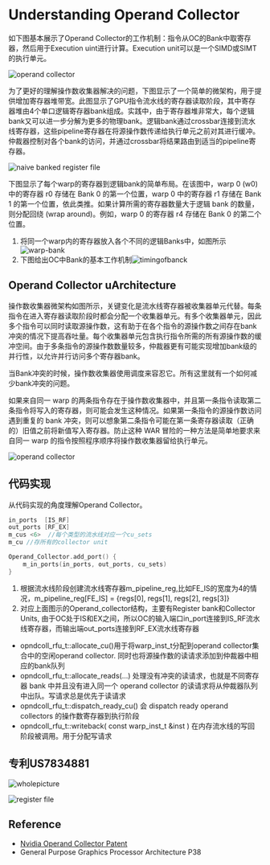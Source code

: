 # Understanding Operand Collector

如下图基本展示了Operand Collector的工作机制：指令从OC的Bank中取寄存器，然后用于Execution uint进行计算。Execution unit可以是一个SIMD或SIMT的执行单元。

![operand collector](../../_images/2023-08-29_095608.png)

为了更好的理解操作数收集器解决的问题，下图显示了一个简单的微架构，用于提供增加寄存器堆带宽。此图显示了GPU指令流水线的寄存器读取阶段，其中寄存器堆由4个单口逻辑寄存器bank组成。实践中，由于寄存器堆非常大，每个逻辑bank又可以进一步分解为更多的物理bank。逻辑bank通过crossbar连接到流水线寄存器，这些pipeline寄存器在将源操作数传递给执行单元之前对其进行缓冲。仲裁器控制对各个bank的访问，并通过crossbar将结果路由到适当的pipeline寄存器。

![naive banked register file](../../_images/v2-dd51be15d927d0739373793d5a7d74ac_1440w.png)

下图显示了每个warp的寄存器到逻辑bank的简单布局。在该图中，warp 0 (w0) 中的寄存器 r0 存储在 Bank 0 的第一个位置，warp 0 中的寄存器 r1 存储在 Bank 1 的第一个位置，依此类推。如果计算所需的寄存器数量大于逻辑 bank 的数量，则分配回绕 (wrap around)。例如，warp 0 的寄存器 r4 存储在 Bank 0 的第二个位置。

1. 将同一个warp内的寄存器放入各个不同的逻辑Banks中，如图所示![warp-bank](../../_images/v2-9afd1fb45cad06e29953cba695919aa5_1440w.png)
2. 下图给出OC中Bank的基本工作机制![timingofbanck](../../_images/v2-99ceb7c00185522daddba089c7f00069_1440w.webp)

## Operand Collector uArchitecture

操作数收集器微架构如图所示，关键变化是流水线寄存器被收集器单元代替。每条指令在进入寄存器读取阶段时都会分配一个收集器单元。有多个收集器单元，因此多个指令可以同时读取源操作数，这有助于在各个指令的源操作数之间存在bank冲突的情况下提高吞吐量。每个收集器单元包含执行指令所需的所有源操作数的缓冲空间。由于多条指令的源操作数数量较多，仲裁器更有可能实现增加bank级的并行性，以允许并行访问多个寄存器bank。

当Bank冲突的时候，操作数收集器使用调度来容忍它。所有这里就有一个如何减少bank冲突的问题。

如果来自同一 warp 的两条指令存在于操作数收集器中，并且第一条指令读取第二条指令将写入的寄存器，则可能会发生这种情况。如果第一条指令的源操作数访问遇到重复的 bank 冲突，则可以想象第二条指令可能在第一条寄存器读取（正确的）旧值之前将新值写入寄存器。防止这种 WAR 冒险的一种方法是简单地要求来自同一 warp 的指令按照程序顺序将操作数收集器留给执行单元。

![operand collector](../../_images/operand-collector.png)

## 代码实现

从代码实现的角度理解Operand Collector。

```c
in_ports  [IS_RF]
out_ports [RF_EX]
m_cus <6>  //每个类型的流水线对应一个cu_sets
m_cu //存所有的collector unit

Operand_Collector.add_port() {
    m_in_ports(in_ports, out_ports, cu_sets)
}


```

1. 根据流水线阶段创建流水线寄存器m_pipeline_reg,比如FE_IS的宽度为4的情况，m_pipeline_reg[FE_IS] = {regs[0], regs[1], regs[2], regs[3]}
2. 对应上面图示的Operand_collector结构，主要有Register bank和Collector Units, 由于OC处于IS和EX之间，所以OC的输入端口in_port连接到IS_RF流水线寄存器，而输出端out_ports连接到RF_EX流水线寄存器

- opndcoll_rfu_t::allocate_cu()用于将warp_inst_t分配到operand collector集合中的空闲operand collector. 同时也将源操作数的读请求添加到仲裁器中相应的bank队列
- opndcoll_rfu_t::allocate_reads(...) 处理没有冲突的读请求，也就是不同寄存器 bank 中并且没有进入同一个 operand collector 的读请求将从仲裁器队列中出队。写请求总是优先于读请求
- opndcoll_rfu_t::dispatch_ready_cu() 会 dispatch ready operand collectors 的操作数寄存器到执行阶段
- opndcoll_rfu_t::writeback( const warp_inst_t &inst ) 在内存流水线的写回阶段被调用。用于分配写请求

## 专利US7834881

![wholepicture](../../_images/2023-09-08_154917.png)

![register file](../../_images/2023-09-08_154521.png)

## Reference

- [Nvidia Operand Collector Patent](/ebook/US7834881.pdf)
- General Purpose Graphics Processor Architecture P38
